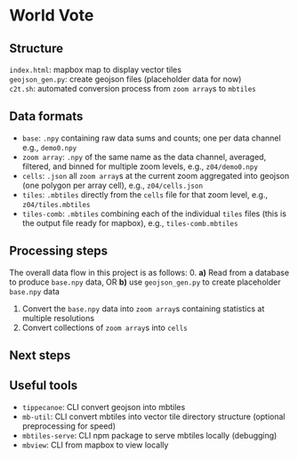 # World Vote

## Structure
`index.html`: mapbox map to display vector tiles  
`geojson_gen.py`: create geojson files (placeholder data for now)  
`c2t.sh`: automated conversion process from `zoom array`s to `mbtiles`

## Data formats
* `base`: `.npy` containing raw data sums and counts; one per data channel e.g., `demo0.npy`  
* `zoom array`: `.npy` of the same name as the data channel, averaged, filtered, and binned for multiple zoom levels, e.g., `z04/demo0.npy`  
* `cells`: `.json` all `zoom array`s at the current zoom aggregated into geojson (one polygon per array cell), e.g., `z04/cells.json`
* `tiles`: `.mbtiles` directly from the `cells` file for that zoom level, e.g., `z04/tiles.mbtiles`  
* `tiles-comb`: `.mbtiles` combining each of the individual `tiles` files (this is the output file ready for mapbox), e.g., `tiles-comb.mbtiles`  

## Processing steps
The overall data flow in this project is as follows:
0. **a)** Read from a database to produce `base.npy` data, OR **b)** use `geojson_gen.py` to create placeholder `base.npy` data  
1. Convert the `base.npy` data into `zoom array`s containing statistics at multiple resolutions
2. Convert collections of `zoom array`s into `cells`


## Next steps


## Useful tools
* `tippecanoe`: CLI convert geojson into mbtiles  
* `mb-util`: CLI convert mbtiles into vector tile directory structure (optional preprocessing for speed)  
* `mbtiles-serve`: CLI npm package to serve mbtiles locally (debugging)  
* `mbview`: CLI from mapbox to view locally  
